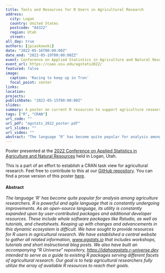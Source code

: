 ```yaml
---
title: Tools and Resources for R Users in Agricultural Research 
address:
  city: Logan
  country: United States
  postcode: "84322"
  region: Utah
  street: 
all_day: true
authors: [jpiaskowski]
date: "2022-05-16T00:00:00Z"
date_end: "2022-05-19T00:00:00ZZ"
event: Conference on Applied Statistics in Agriculture and Natural Resources 
event_url: https://caas.usu.edu/agstats2022/
featured: false
image:
  caption: 'Racing to keep up in Tron'
  focal_point: center
links:
location: 
projects:
publishDate: "2022-05-15T00:00:00Z"
slides: 
summary: A poster on current R resources to support agriculture research. 
tags: ["R", "CRAN"]
url_code: ""
url_pdf: "agstats_2022_poster.pdf"
url_slides: ""
url_video: ""
abstract: "The language ‘R’ has become quite popular for analysis among agriculture researchers. R is powerful and agile language that is constantly undergoing improvements. As an open-source language, its utility is constantly expanded upon by user-contributed packages and additional developer resources. These include whole software packages like Rstudio, as well as tutorials, and cheatsheets. Keeping up with changes and advancements in this dynamic ecosystem is difficult. We have sought to provide resources for R users in agricultural research. We have established a central website to gather all related information, www.agstats.io that includes workshops, tutorials and short instructional blog posts. We also have built an accompanying “R Universe” repository, https://idahoagstats.r-universe.dev intended to serve as a guide to existing R packages serving different facets of agricultural research. Our goal is to help agricultural researchers fully utilize the array of available R resources to reach their goals." 
---
```


Poster presented at the [2022 Conference on Applied Statistics in Agriculture and Natural Resources](https://caas.usu.edu/agstats2022/) held in Logan, Utah. 

This is a part of an effort to establish a CRAN task view for agricultural research. Feel free to contribute to this at our [GitHub repository](https://github.com/IdahoAgStats/ctv-agriculture). You can find a prose version of this poster [here](/post/keeping-up-with-r/). 


#### Abstract

*The language ‘R’ has become quite popular for analysis among agriculture researchers. R is powerful and agile language that is constantly undergoing improvements. As an open-source language, its utility is constantly expanded upon by user-contributed packages and additional developer resources. These include whole software packages like Rstudio, as well as tutorials, and cheatsheets. Keeping up with changes and advancements in this dynamic ecosystem is difficult. We have sought to provide resources for R users in agricultural research. We have established a central website to gather all related information, www.agstats.io that includes workshops, tutorials and short instructional blog posts. We also have built an accompanying “R Universe” repository, https://idahoagstats.r-universe.dev intended to serve as a guide to existing R packages serving different facets of agricultural research. Our goal is to help agricultural researchers fully utilize the array of available R resources to reach their goals.*




